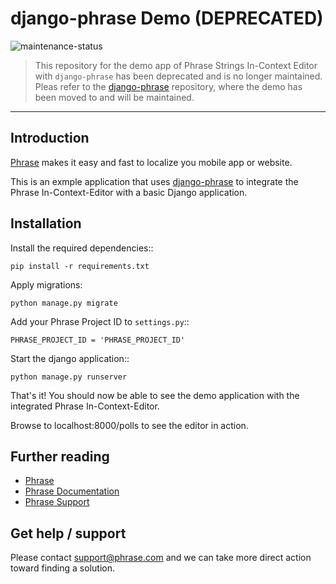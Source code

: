 # django-phrase Demo (DEPRECATED)

![maintenance-status](https://img.shields.io/badge/maintenance-deprecated-red.svg)

> This repository for the demo app of Phrase Strings In-Context Editor with `django-phrase` has been deprecated and is no longer maintained. Pleas refer to the [django-phrase](https://github.com/phrase/django-phrase) repository, where the demo has been moved to and will be maintained. 
 
<hr />

## Introduction

[Phrase](https://phraseapp.com) makes it easy and fast to localize you mobile app or website.

This is an exmple application that uses [django-phrase](https://github.com/phrase/django-phrase) to integrate the Phrase In-Context-Editor with a basic Django application.


## Installation

Install the required dependencies::

    pip install -r requirements.txt

Apply migrations:

    python manage.py migrate

Add your Phrase Project ID to ``settings.py``::

    PHRASE_PROJECT_ID = 'PHRASE_PROJECT_ID'

Start the django application::

    python manage.py runserver

That's it! You should now be able to see the demo application with the integrated Phrase In-Context-Editor.

Browse to localhost:8000/polls to see the editor in action.

## Further reading

* [Phrase](https://phrase.com/)
* [Phrase Documentation](https://help.phrase.com/)
* [Phrase Support](https://phrase.com/en/contact)

## Get help / support

Please contact [support@phrase.com](mailto:support@phrase.com?subject=[GitHub]%20) and we can take more direct action toward finding a solution.
